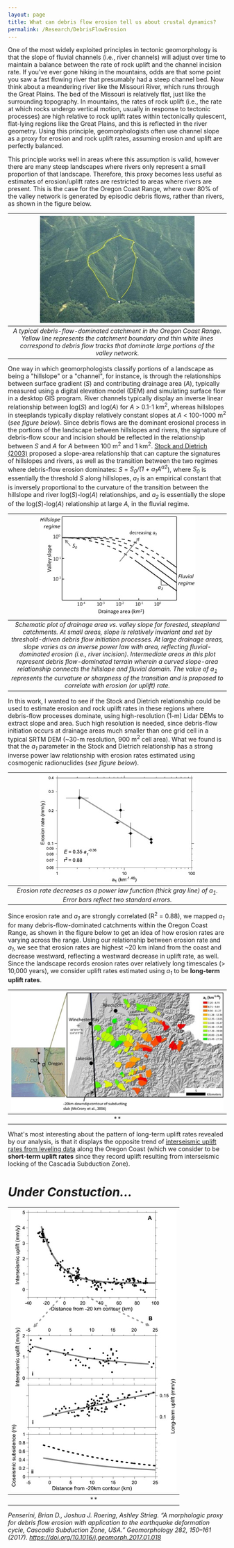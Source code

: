 ```yaml
---
layout: page
title: What can debris flow erosion tell us about crustal dynamics?
permalink: /Research/DebrisFlowErosion
---
```


One of the most widely exploited principles in tectonic geomorphology is that the slope of fluvial channels (i.e., river channels) will adjust over time to maintain a balance between the rate of rock uplift and the channel incision rate. If you've ever gone hiking in the mountains, odds are that some point you saw a fast flowing river that presumably had a steep channel bed. Now think about a meandering river like the Missouri River, which runs through the Great Plains. The bed of the Missouri is relatively flat, just like the surrounding topography. In mountains, the rates of rock uplift (i.e., the rate at which rocks undergo vertical motion, usually in response to tectonic processes) are high relative to rock uplift rates within tectonically quiescent, flat-lying regions like the Great Plains, and this is reflected in the river geometry. Using this principle, geomorphologists often use channel slope as a proxy for erosion and rock uplift rates, assuming erosion and uplift are perfectly balanced.

This principle works well in areas where this assumption is valid, however there are many steep landscapes where rivers only represent a small proportion of that landscape. Therefore, this proxy becomes less useful as estimates of erosion/uplift rates are restricted to areas where rivers are present. This is the case for the Oregon Coast Range, where over 80% of the valley network is generated by episodic debris flows, rather than rivers, as shown in the figure below. 

| ![Oblique aerial photo of a debris-flow catchment.](./Images/Masters/1-s2.0-S0169555X16306821-gr1.jpg) | 
|:--:| 
| *A typical debris-flow-dominated catchment in the Oregon Coast Range. Yellow line represents the catchment boundary and thin white lines correspond to debris flow tracks that dominate large portions of the valley network.* |

One way in which geomorphologists classify portions of a landscape as being a "hillslope" or a "channel", for instance, is through the relationships between surface gradient (<i>S</i>) and contributing drainage area (<i>A</i>), typically measured using a digital elevation model (DEM) and simulating surface flow in a desktop GIS program. River channels typically display an inverse linear relationship between log(<i>S</i>) and log(<i>A</i>) for <i>A</i> > 0.1-1 km<sup>2</sup>, whereas hillslopes in steeplands typically display relatively constant slopes at <i>A</i> < 100-1000 m<sup>2</sup> (<i>see figure below</i>). Since debris flows are the dominant erosional process in the portions of the landscape between hillslopes and rivers, the signature of debris-flow scour and incision should be reflected in the relationship between <i>S</i> and <i>A</i> for <i>A</i> between 100 m<sup>2</sup> and 1 km<sup>2</sup>. [Stock and Dietrich (2003)](https://agupubs.onlinelibrary.wiley.com/doi/epdf/10.1029/2001WR001057) proposed a slope-area relationship that can capture the signatures of hillslopes and rivers, as well as the transition between the two regimes where debris-flow erosion dominates: <i>S</i> = <i>S<sub>0</sub>/(1 + a<sub>1</sub>A<sup>a2</sup></i>), where <i>S<sub>0</sub></i> is essentially the threshold <i>S</i> along hillslopes, <i>a<sub>1</sub></i> is an empirical constant that is inversely proportional to the curvature of the transition between the hillslope and river log(<i>S</i>)-log(<i>A</i>) relationships, and <i>a<sub>2</sub></i> is essentially the slope of the log(<i>S</i>)-log(<i>A</i>) relationship at large <i>A</i>, in the fluvial regime. 

| ![](./Images/Masters/1-s2.0-S0169555X16306821-gr2.jpg) | 
|:--:| 
| *Schematic plot of drainage area vs. valley slope for forested, steepland catchments. At small areas, slope is relatively invariant and set by threshold-driven debris flow initiation processes. At large drainage areas, slope varies as an inverse power law with area, reflecting fluvial-dominated erosion (i.e., river incision). Intermediate areas in this plot represent debris flow-dominated terrain wherein a curved slope-area relationship connects the hillslope and fluvial domain. The value of a<sub>1</sub> represents the curvature or sharpness of the transition and is proposed to correlate with erosion (or uplift) rate.* |

In this work, I wanted to see if the Stock and Dietrich relationship could be used to estimate erosion and rock uplift rates in these regions where debris-flow processes dominate, using high-resolution (1-m) Lidar DEMs to extract slope and area. Such high resolution is needed, since debris-flow initiation occurs at drainage areas much smaller than one grid cell in a typical SRTM DEM (~30-m resolution, 900 m<sup>2</sup> cell area). What we found is that the <i>a<sub>1</sub></i> parameter in the Stock and Dietrich relationship has a strong inverse power law relationship with erosion rates estimated using cosmogenic radionuclides (<i>see figure below</i>). 

| ![](./Images/Masters/1-s2.0-S0169555X16306821-gr6.jpg) | 
|:--:| 
| *Erosion rate decreases as a power law function (thick gray line) of a<sub>1</sub>. Error bars reflect two standard errors.* |

Since erosion rate and <i>a<sub>1</sub></i> are strongly correlated (R<sup>2</sup> = 0.88), we mapped <i>a<sub>1</sub></i> for many debris-flow-dominated catchments within the Oregon Coast Range, as shown in the figure below to get an idea of how erosion rates are varying across the range. Using our relationship between erosion rate and <i>a<sub>1</sub></i>, we see that erosion rates are highest ~20 km inland from the coast and decrease westward, reflecting a westward decrease in uplift rate, as well. Since the landscape records erosion rates over relatively long timescales (> 10,000 years), we consider uplift rates estimated using <i>a<sub>1</sub></i> to be <b>long-term uplift rates</b>.

| ![](./Images/Masters/1-s2.0-S0169555X16306821-gr3.jpg) | 
|:--:| 
| ** |

What's most interesting about the pattern of long-term uplift rates revealed by our analysis, is that it displays the opposite trend of [interseismic uplift rates from leveling data](https://agupubs.onlinelibrary.wiley.com/doi/epdf/10.1029/2008JB005679) along the Oregon Coast (which we consider to be <b>short-term uplift rates</b> since they record uplift resulting from interseismic locking of the Cascadia Subduction Zone). 

# <i>Under Constuction...</i>



| ![](./Images/Masters/1-s2.0-S0169555X16306821-gr8.jpg) | 
|:--:| 
| ** |


<i>Penserini, Brian D., Joshua J. Roering, Ashley Strieg. “A morphologic proxy for debris flow erosion with application to the earthquake deformation cycle, Cascadia Subduction Zone, USA.” Geomorphology 282, 150–161 (2017). https://doi.org/10.1016/j.geomorph.2017.01.018</i>
